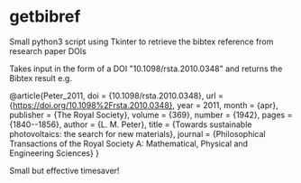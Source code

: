 # getbibref
Small python3 script using Tkinter to retrieve the bibtex reference from research paper DOIs

Takes input in the form of a DOI "10.1098/rsta.2010.0348" and returns the Bibtex result e.g.

@article{Peter_2011,
	doi = {10.1098/rsta.2010.0348},
	url = {https://doi.org/10.1098%2Frsta.2010.0348},
	year = 2011,
	month = {apr},
	publisher = {The Royal Society},
	volume = {369},
	number = {1942},
	pages = {1840--1856},
	author = {L. M. Peter},
	title = {Towards sustainable photovoltaics: the search for new materials},
	journal = {Philosophical Transactions of the Royal Society A: Mathematical, Physical and Engineering Sciences}
}

Small but effective timesaver! 
